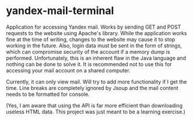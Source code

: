 # yandex-mail-terminal
Application for accessing Yandex mail. Works by sending GET and POST requests to the website using Apache's library. While the application works fine at the time of writing, changes to the website may cause it to stop working in the future. Also, login data must be sent in the form of strings, which can compromise security of the account if a memory dump is performed. Unfortunately, this is an inherent flaw in the Java language and nothing can be done to solve it. It is recommended not to use this for accessing your mail account on a shared computer. 

Currently, it can only view mail. Will try to add more functionality if I get the time. Line breaks are completely ignored by Jsoup and the mail content needs to be formatted for console.

(Yes, I am aware that using the API is far more efficient than downloading useless HTML data. This project was just meant to be a learning exercise.)
